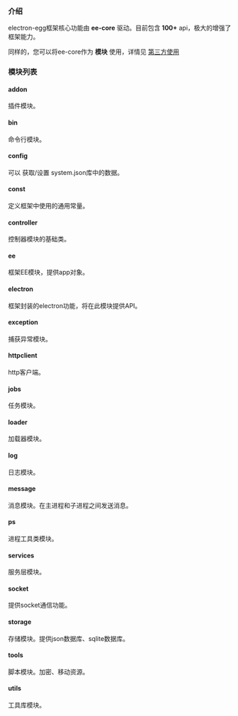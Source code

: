 ###  介绍
electron-egg框架核心功能由 **ee-core** 驱动。目前包含 **100+** api，极大的增强了框架能力。

同样的，您可以将ee-core作为 **模块** 使用，详情见 [第三方使用](https://www.kaka996.com/pages/1dbe35/)

###  模块列表

#### addon
插件模块。

#### bin
命令行模块。

#### config
可以 获取/设置 system.json库中的数据。

#### const
定义框架中使用的通用常量。

#### controller
控制器模块的基础类。

#### ee
框架EE模块，提供app对象。

#### electron
框架封装的electron功能，将在此模块提供API。

#### exception
捕获异常模块。

#### httpclient
http客户端。

#### jobs
任务模块。

#### loader
加载器模块。

#### log
日志模块。

#### message
消息模块。在主进程和子进程之间发送消息。

#### ps
进程工具类模块。

#### services
服务层模块。

#### socket
提供socket通信功能。

#### storage
存储模块。提供json数据库、sqlite数据库。

#### tools
脚本模块。加密、移动资源。

#### utils
工具库模块。